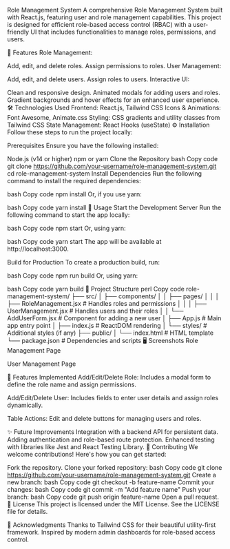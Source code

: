 Role Management System
A comprehensive Role Management System built with React.js, featuring user and role management capabilities. This project is designed for efficient role-based access control (RBAC) with a user-friendly UI that includes functionalities to manage roles, permissions, and users.

🚀 Features
Role Management:

Add, edit, and delete roles.
Assign permissions to roles.
User Management:

Add, edit, and delete users.
Assign roles to users.
Interactive UI:

Clean and responsive design.
Animated modals for adding users and roles.
Gradient backgrounds and hover effects for an enhanced user experience.
🛠 Technologies Used
Frontend: React.js, Tailwind CSS
Icons & Animations: Font Awesome, Animate.css
Styling: CSS gradients and utility classes from Tailwind CSS
State Management: React Hooks (useState)
⚙️ Installation
Follow these steps to run the project locally:

Prerequisites
Ensure you have the following installed:

Node.js (v14 or higher)
npm or yarn
Clone the Repository
bash
Copy code
git clone https://github.com/your-username/role-management-system.git
cd role-management-system
Install Dependencies
Run the following command to install the required dependencies:

bash
Copy code
npm install
Or, if you use yarn:

bash
Copy code
yarn install
🏃 Usage
Start the Development Server
Run the following command to start the app locally:

bash
Copy code
npm start
Or, using yarn:

bash
Copy code
yarn start
The app will be available at http://localhost:3000.

Build for Production
To create a production build, run:

bash
Copy code
npm run build
Or, using yarn:

bash
Copy code
yarn build
📁 Project Structure
perl
Copy code
role-management-system/
├── src/
│   ├── components/
│   │   ├── pages/
│   │   │   ├── RoleManagement.jsx  # Handles roles and permissions
│   │   │   ├── UserManagement.jsx  # Handles users and their roles
│   │   └── AddUserForm.jsx         # Component for adding a new user
│   ├── App.js                      # Main app entry point
│   ├── index.js                    # ReactDOM rendering
│   └── styles/                     # Additional styles (if any)
├── public/
│   └── index.html                  # HTML template
└── package.json                    # Dependencies and scripts
🖥 Screenshots
Role Management Page

User Management Page

🔧 Features Implemented
Add/Edit/Delete Role:
Includes a modal form to define the role name and assign permissions.

Add/Edit/Delete User:
Includes fields to enter user details and assign roles dynamically.

Table Actions:
Edit and delete buttons for managing users and roles.

✨ Future Improvements
Integration with a backend API for persistent data.
Adding authentication and role-based route protection.
Enhanced testing with libraries like Jest and React Testing Library.
👥 Contributing
We welcome contributions! Here's how you can get started:

Fork the repository.
Clone your forked repository:
bash
Copy code
git clone https://github.com/your-username/role-management-system.git
Create a new branch:
bash
Copy code
git checkout -b feature-name
Commit your changes:
bash
Copy code
git commit -m "Add feature name"
Push your branch:
bash
Copy code
git push origin feature-name
Open a pull request.
📝 License
This project is licensed under the MIT License. See the LICENSE file for details.

🌟 Acknowledgments
Thanks to Tailwind CSS for their beautiful utility-first framework.
Inspired by modern admin dashboards for role-based access control.